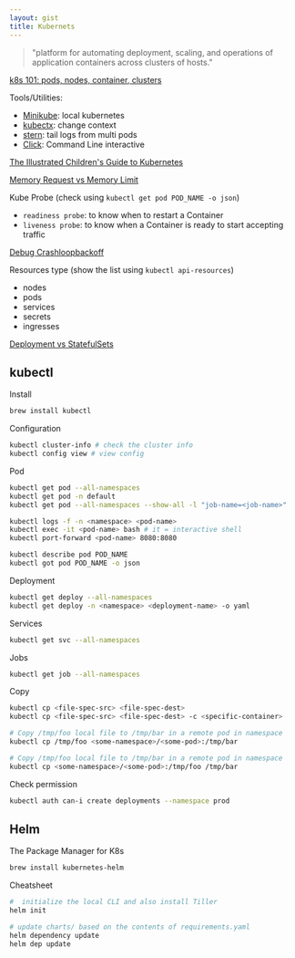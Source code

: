 ```yaml
---
layout: gist
title: Kubernets
---
```


> "platform for automating deployment, scaling, and operations of application containers across clusters of hosts."

[k8s 101: pods, nodes, container, clusters](https://medium.com/google-cloud/kubernetes-101-pods-nodes-containers-and-clusters-c1509e409e16)

Tools/Utilities:
- [Minikube](https://kubernetes.io/docs/setup/minikube/): local kubernetes
- [kubectx](https://github.com/ahmetb/kubectx): change context
- [stern](https://github.com/wercker/stern): tail logs from multi pods
- [Click](https://github.com/databricks/click): Command Line interactive

[The Illustrated Children's Guide to Kubernetes](https://www.youtube.com/watch?v=4ht22ReBjno)

[Memory Request vs Memory Limit](https://jackiechen.org/2017/12/12/the-myth-of-memory-requests-and-limits-in-kubernetes/)

Kube Probe (check using `kubectl get pod POD_NAME -o json`)
- `readiness probe`: to know when to restart a Container
- `liveness probe`: to know when a Container is ready to start accepting traffic

[Debug Crashloopbackoff](https://sysdig.com/blog/debug-kubernetes-crashloopbackoff/)

Resources type (show the list using `kubectl api-resources`)
- nodes
- pods
- services 
- secrets
- ingresses

[Deployment vs StatefulSets](https://stackoverflow.com/questions/41583672/kubernetes-deployments-vs-statefulsets)


## kubectl

Install
```sh
brew install kubectl 
```

Configuration
```sh
kubectl cluster-info # check the cluster info
kubectl config view # view config
```

Pod
```sh
kubectl get pod --all-namespaces
kubectl get pod -n default
kubectl get pod --all-namespaces --show-all -l "job-name=<job-name>" 

kubectl logs -f -n <namespace> <pod-name>
kubectl exec -it <pod-name> bash # it = interactive shell
kubectl port-forward <pod-name> 8080:8080

kubectl describe pod POD_NAME
kubectl got pod POD_NAME -o json
```

Deployment
```sh
kubectl get deploy --all-namespaces
kubectl get deploy -n <namespace> <deployment-name> -o yaml
```

Services
```sh
kubectl get svc --all-namespaces
```

Jobs
```sh
kubectl get job --all-namespaces
```

Copy
```sh
kubectl cp <file-spec-src> <file-spec-dest>
kubectl cp <file-spec-src> <file-spec-dest> -c <specific-container>

# Copy /tmp/foo local file to /tmp/bar in a remote pod in namespace
kubectl cp /tmp/foo <some-namespace>/<some-pod>:/tmp/bar 

# Copy /tmp/foo local file to /tmp/bar in a remote pod in namespace
kubectl cp <some-namespace>/<some-pod>:/tmp/foo /tmp/bar 
```

Check permission
```sh
kubectl auth can-i create deployments --namespace prod
```



## Helm 

The Package Manager for K8s
```sh
brew install kubernetes-helm
```

Cheatsheet
```sh
#  initialize the local CLI and also install Tiller 
helm init 

# update charts/ based on the contents of requirements.yaml
helm dependency update
helm dep update
```
